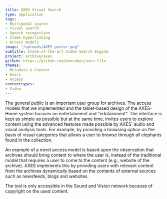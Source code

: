 ```yaml
---
title: AXES Visual Search
type: application
tags:
- Multimodal search
- Visual search
- Speech recognition
- Video hyperlinking
- Access models
image: "/uploads/AXES_poster.png"
subtitle: State-of-the-art Video Search Engine
project: archive/axes
github: https://github.com/kencoken/axes-lite
themes:
- Metadata & Context
- Users
- Access
contenttypes:
- Video
---
```


The general public is an important user group for archives. The access models that we implemented and the tablet-based design of the AXES-Home system focuses on entertainment and "edutainment". The interface is kept as simple as possible but at the same time, invites users to explore content using the advanced features made possible by AXES' audio and visual analysis tools. For example, by providing a browsing option on the basis of visual categories that allows a user to browse through all elephants found in the collection.

An example of a novel access model is based upon the observation that archives should bring content to where the user is, instead of the traditional model that requires a user to come to the content (e.g., website of the archive). AXES implements this by providing users with relevant content from the archives dynamically based on the contents of external sources such as newsfeeds, blogs and websites.

The tool is only accessible in the Sound and Vision network because of copyright on the used content.
